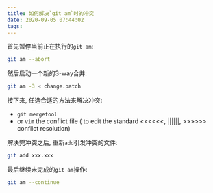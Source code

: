 ```yaml
---
title: 如何解决`git am`时的冲突
date: 2020-09-05 07:44:02
tags:
---
```


首先暂停当前正在执行的`git am`:

```bash
git am --abort
```

然后启动一个新的3-way合并:

```bash
git am -3 < change.patch
```

接下来, 任选合适的方法来解决冲突:

- `git mergetool`
- or `vim` the conflict file ( to edit the standard <<<<<<, ||||||, >>>>>> conflict resolution)

解决完冲突之后, 重新`add`引发冲突的文件:

```bash
git add xxx.xxx
```

最后继续未完成的`git am`操作:

```bash
git am --continue
```
